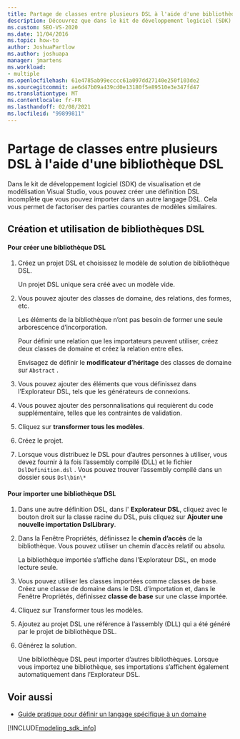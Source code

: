 ```yaml
---
title: Partage de classes entre plusieurs DSL à l'aide d'une bibliothèque DSL
description: Découvrez que dans le kit de développement logiciel (SDK) de visualisation et de modélisation Visual Studio, vous pouvez créer une définition DSL incomplète que vous pouvez importer dans un autre langage DSL.
ms.custom: SEO-VS-2020
ms.date: 11/04/2016
ms.topic: how-to
author: JoshuaPartlow
ms.author: joshuapa
manager: jmartens
ms.workload:
- multiple
ms.openlocfilehash: 61e4785ab99ecccc61a097dd27140e250f103de2
ms.sourcegitcommit: ae6d47b09a439cd0e13180f5e89510e3e347fd47
ms.translationtype: MT
ms.contentlocale: fr-FR
ms.lasthandoff: 02/08/2021
ms.locfileid: "99899811"
---
```

# <a name="sharing-classes-between-dsls-by-using-a-dsl-library"></a>Partage de classes entre plusieurs DSL à l'aide d'une bibliothèque DSL
Dans le kit de développement logiciel (SDK) de visualisation et de modélisation Visual Studio, vous pouvez créer une définition DSL incomplète que vous pouvez importer dans un autre langage DSL. Cela vous permet de factoriser des parties courantes de modèles similaires.

## <a name="creating-and-using-dsl-libraries"></a>Création et utilisation de bibliothèques DSL

#### <a name="to-create-a-dsl-library"></a>Pour créer une bibliothèque DSL

1. Créez un projet DSL et choisissez le modèle de solution de bibliothèque DSL.

     Un projet DSL unique sera créé avec un modèle vide.

2. Vous pouvez ajouter des classes de domaine, des relations, des formes, etc.

     Les éléments de la bibliothèque n’ont pas besoin de former une seule arborescence d’incorporation.

     Pour définir une relation que les importateurs peuvent utiliser, créez deux classes de domaine et créez la relation entre elles.

     Envisagez de définir le **modificateur d’héritage** des classes de domaine sur `Abstract` .

3. Vous pouvez ajouter des éléments que vous définissez dans l’Explorateur DSL, tels que les générateurs de connexions.

4. Vous pouvez ajouter des personnalisations qui requièrent du code supplémentaire, telles que les contraintes de validation.

5. Cliquez sur **transformer tous les modèles**.

6. Créez le projet.

7. Lorsque vous distribuez le DSL pour d’autres personnes à utiliser, vous devez fournir à la fois l’assembly compilé (DLL) et le fichier `DslDefinition.dsl` . Vous pouvez trouver l’assembly compilé dans un dossier sous `Dsl\bin\*`

#### <a name="to-import-a-dsl-library"></a>Pour importer une bibliothèque DSL

1. Dans une autre définition DSL, dans l' **Explorateur DSL**, cliquez avec le bouton droit sur la classe racine du DSL, puis cliquez sur **Ajouter une nouvelle importation DslLibrary**.

2. Dans la Fenêtre Propriétés, définissez le **chemin d’accès** de la bibliothèque. Vous pouvez utiliser un chemin d’accès relatif ou absolu.

    La bibliothèque importée s’affiche dans l’Explorateur DSL, en mode lecture seule.

3. Vous pouvez utiliser les classes importées comme classes de base. Créez une classe de domaine dans le DSL d’importation et, dans le Fenêtre Propriétés, définissez **classe de base** sur une classe importée.

4. Cliquez sur Transformer tous les modèles.

5. Ajoutez au projet DSL une référence à l’assembly (DLL) qui a été généré par le projet de bibliothèque DSL.

6. Générez la solution.

   Une bibliothèque DSL peut importer d’autres bibliothèques. Lorsque vous importez une bibliothèque, ses importations s’affichent également automatiquement dans l’Explorateur DSL.

## <a name="see-also"></a>Voir aussi

- [Guide pratique pour définir un langage spécifique à un domaine](../modeling/how-to-define-a-domain-specific-language.md)

[!INCLUDE[modeling_sdk_info](includes/modeling_sdk_info.md)]
